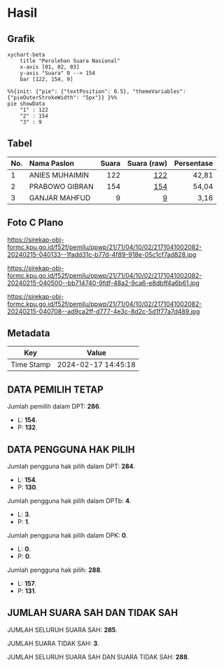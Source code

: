 # Hasil

## Grafik

```mermaid
xychart-beta
    title "Perolehan Suara Nasional"
    x-axis [01, 02, 03]
    y-axis "Suara" 0 --> 154
    bar [122, 154, 9]
```

```mermaid
%%{init: {"pie": {"textPosition": 0.5}, "themeVariables": {"pieOuterStrokeWidth": "5px"}} }%%
pie showData
    "1" : 122
    "2" : 154
    "3" : 9
```

## Tabel

| No. | Nama Paslon    | Suara | Suara (raw) | Persentase |
|:--- |:-------------- | -----:| -----------:| ----------:|
| 1   | ANIES MUHAIMIN | 122   | [122][p-1]  | 42,81      |
| 2   | PRABOWO GIBRAN | 154   | [154][p-2]  | 54,04      |
| 3   | GANJAR MAHFUD  | 9     | [9][p-3]    | 3,16       |


[p-1]: https://github.com/gigit-pemilu/pemilu-2024/blob/main/pilpres/hitung-suara/sub/21-kepulauan-riau/sub/71-kota-batam/sub/04-nongsa/sub/1002-batu-besar/sub/082-tps/sub/paslon-1.txt
[p-2]: https://github.com/gigit-pemilu/pemilu-2024/blob/main/pilpres/hitung-suara/sub/21-kepulauan-riau/sub/71-kota-batam/sub/04-nongsa/sub/1002-batu-besar/sub/082-tps/sub/paslon-2.txt
[p-3]: https://github.com/gigit-pemilu/pemilu-2024/blob/main/pilpres/hitung-suara/sub/21-kepulauan-riau/sub/71-kota-batam/sub/04-nongsa/sub/1002-batu-besar/sub/082-tps/sub/paslon-3.txt

## Foto C Plano

https://sirekap-obj-formc.kpu.go.id/f52f/pemilu/ppwp/21/71/04/10/02/2171041002082-20240215-040133--1fadd31c-b77d-4f89-918e-05c1cf7ad828.jpg

https://sirekap-obj-formc.kpu.go.id/f52f/pemilu/ppwp/21/71/04/10/02/2171041002082-20240215-040500--bb714740-9fdf-48a2-9ca6-e8dbff4a6b61.jpg

https://sirekap-obj-formc.kpu.go.id/f52f/pemilu/ppwp/21/71/04/10/02/2171041002082-20240215-040708--ad9ca2ff-d777-4e3c-8d2c-5d1f77a7d489.jpg


## Metadata

| Key        | Value               |
| ---------- | ------------------- |
| Time Stamp | 2024-02-17 14:45:18 |


## DATA PEMILIH TETAP

Jumlah pemilih dalam DPT: **286**.
 * L: **154**.
 * P: **132**.

## DATA PENGGUNA HAK PILIH

Jumlah pengguna hak pilih dalam DPT: **284**.
 * L: **154**.
 * P: **130**.

Jumlah pengguna hak pilih dalam DPTb: **4**.
 * L: **3**.
 * P: **1**.

Jumlah pengguna hak pilih dalam DPK: **0**.
 * L: **0**.
 * P: **0**.

Jumlah pengguna hak pilih: **288**.
 * L: **157**.
 * P: **131**.

## JUMLAH SUARA SAH DAN TIDAK SAH

JUMLAH SELURUH SUARA SAH: **285**.

JUMLAH SUARA TIDAK SAH: **3**.

JUMLAH SELURUH SUARA SAH DAN SUARA TIDAK SAH: **288**.


